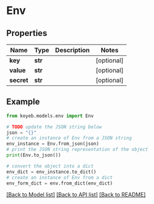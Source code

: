 # Env


## Properties

Name | Type | Description | Notes
------------ | ------------- | ------------- | -------------
**key** | **str** |  | [optional] 
**value** | **str** |  | [optional] 
**secret** | **str** |  | [optional] 

## Example

```python
from koyeb.models.env import Env

# TODO update the JSON string below
json = "{}"
# create an instance of Env from a JSON string
env_instance = Env.from_json(json)
# print the JSON string representation of the object
print(Env.to_json())

# convert the object into a dict
env_dict = env_instance.to_dict()
# create an instance of Env from a dict
env_form_dict = env.from_dict(env_dict)
```
[[Back to Model list]](../README.md#documentation-for-models) [[Back to API list]](../README.md#documentation-for-api-endpoints) [[Back to README]](../README.md)


